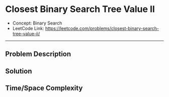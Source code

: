# Closest Binary Search Tree Value II

- Concept: Binary Search
- LeetCode Link: https://leetcode.com/problems/closest-binary-search-tree-value-ii/

---

## Problem Description

## Solution

## Time/Space Complexity

